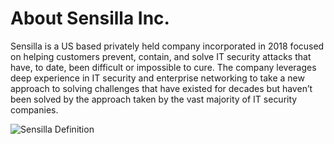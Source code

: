 # About Sensilla Inc.

Sensilla is a US based privately held company incorporated in 2018 focused on helping customers prevent, contain, and solve IT security attacks that have, to date, been difficult or impossible to cure. The company leverages deep experience in IT security and enterprise networking to take a new approach to solving challenges that have existed for decades but haven’t been solved by the approach taken by the vast majority of IT security companies.

![Sensilla Definition](https://www.sensilla.cloud/images/Definition.jpeg)